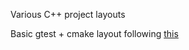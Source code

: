 Various C++ project layouts

Basic gtest + cmake layout following [this](https://stackoverflow.com/questions/62910867/how-to-run-tests-and-debug-google-test-project-in-vs-code)
